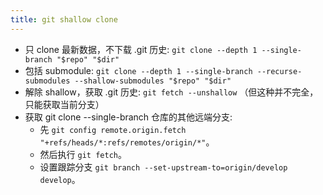 ```yaml
---
title: git shallow clone
---
```



- 只 clone 最新数据，不下载 .git 历史: `git clone --depth 1 --single-branch "$repo" "$dir"`
- 包括 submodule: `git clone --depth 1 --single-branch --recurse-submodules --shallow-submodules "$repo" "$dir"`
- 解除 shallow，获取 .git 历史: `git fetch --unshallow` （但这种并不完全，只能获取当前分支）
- 获取 git clone --single-branch 仓库的其他远端分支:
  - 先 `git config remote.origin.fetch "+refs/heads/*:refs/remotes/origin/*"`。
  - 然后执行 `git fetch`。
  - 设置跟踪分支 `git branch --set-upstream-to=origin/develop develop`。

